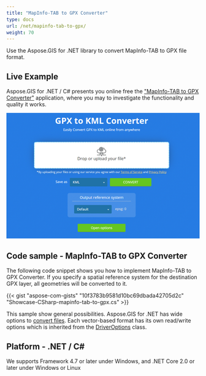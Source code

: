 ```yaml
---
title: "MapInfo-TAB to GPX Converter"
type: docs
url: /net/mapinfo-tab-to-gpx/
weight: 70
---
```


Use the Aspose.GIS for .NET library to convert MapInfo-TAB to GPX file format.

## **Live Example**

Aspose.GIS for .NET / C# presents you online free the ["MapInfo-TAB to GPX Converter"](https://products.aspose.app/gis/conversion/mapinfo-tab-to-gpx) application, where you may to investigate the functionality and quality it works.

![MapInfo-TAB to GPX Converter App](conversion.png)

## **Code sample - MapInfo-TAB to GPX Converter**

The following code snippet shows you how to implement MapInfo-TAB to GPX Converter. If you specify a spatial reference system for the destination GPX layer, all geometries will be converted to it. 

{{< gist "aspose-com-gists" "10f3783b9581d10bc69dbada42705d2c" "Showcase-CSharp-mapinfo-tab-to-gpx.cs" >}}

This sample show general possibilities. Aspose.GIS for .NET has wide options to [convert files](https://docs.aspose.com/gis/net/vector-layers/). Each vector-based format has its own read/write options which is inherited from the [DriverOptions](https://apireference.aspose.com/gis/net/aspose.gis/driveroptions) class.

## **Platform - .NET / C#**

We supports Framework 4.7 or later under Windows, and .NET Core 2.0 or later under Windows or Linux
